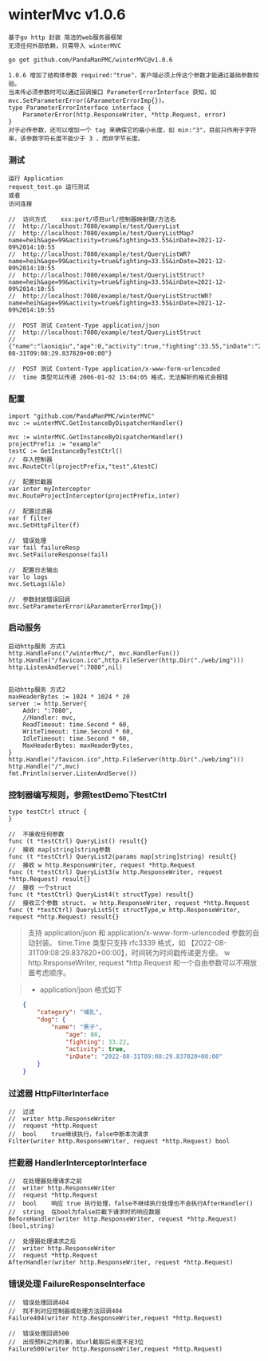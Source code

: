 # winterMvc v1.0.6
    基于go http 封装 简洁的web服务器框架
    无须任何外部依赖，只需导入 winterMVC    

    go get github.com/PandaManPMC/winterMVC@v1.0.6

    1.0.6 增加了结构体参数 required:"true"，客户端必须上传这个参数才能通过基础参数校验。
    当未传必须参数时可以通过回调接口 ParameterErrorInterface 获知，如 mvc.SetParameterError(&ParameterErrorImp{})。
    type ParameterErrorInterface interface {
        ParameterError(http.ResponseWriter, *http.Request, error)
    }
    对于必传参数，还可以增加一个 tag 来确保它的最小长度，如 min:"3"，目前只作用于字符串，该参数字符长度不能少于 3 ，而非字节长度。

### 测试
    
    运行 Application
    request_test.go 运行测试
    或者
    访问连接
    
    //	访问方式	xxx:port/项目url/控制器映射键/方法名
    //	http://localhost:7080/example/test/QueryList
    //	http://localhost:7080/example/test/QueryListMap?name=heih&age=99&activity=true&fighting=33.55&inDate=2021-12-09%2014:10:55
    //	http://localhost:7080/example/test/QueryListWR?name=heih&age=99&activity=true&fighting=33.55&inDate=2021-12-09%2014:10:55
    //	http://localhost:7080/example/test/QueryListStruct?name=heih&age=99&activity=true&fighting=33.55&inDate=2021-12-09%2014:10:55
    //	http://localhost:7080/example/test/QueryListStructWR?name=heih&age=99&activity=true&fighting=33.55&inDate=2021-12-09%2014:10:55

    //	POST 测试 Content-Type application/json
    //	http://localhost:7080/example/test/QueryListStruct
    //	{"name":"laoniqiu","age":0,"activity":true,"fighting":33.55,"inDate":"2022-08-31T09:08:29.837820+00:00"}
    
    //	POST 测试 Content-Type application/x-www-form-urlencoded
    //	time 类型可以传递 2006-01-02 15:04:05 格式，无法解析的格式会报错


### 配置

    import "github.com/PandaManPMC/winterMVC"
    mvc := winterMVC.GetInstanceByDispatcherHandler()

	mvc := winterMVC.GetInstanceByDispatcherHandler()
	projectPrefix := "example"
	testC := GetInstanceByTestCtrl()
	//	存入控制器
	mvc.RouteCtrl(projectPrefix,"test",&testC)

	//	配置拦截器
	var inter myInterceptor
	mvc.RouteProjectInterceptor(projectPrefix,inter)

	//	配置过滤器
	var f filter
	mvc.SetHttpFilter(f)

	//	错误处理
	var fail failureResp
	mvc.SetFailureResponse(fail)

	//  配置日志输出
	var lo logs
	mvc.SetLogs(&lo)

	//  参数封装错误回调
	mvc.SetParameterError(&ParameterErrorImp{})

### 启动服务

	启动http服务 方式1
	http.HandleFunc("/winterMvc/", mvc.HandlerFun())
	http.Handle("/favicon.ico",http.FileServer(http.Dir("./web/img")))
	http.ListenAndServe(":7080",nil)


	启动http服务 方式2
	maxHeaderBytes := 1024 * 1024 * 20
	server := http.Server{
		Addr: ":7080",
		//Handler: mvc,
		ReadTimeout: time.Second * 60,
		WriteTimeout: time.Second * 60,
		IdleTimeout: time.Second * 60,
		MaxHeaderBytes: maxHeaderBytes,
	}
	http.Handle("/favicon.ico",http.FileServer(http.Dir("./web/img")))
	http.Handle("/",mvc)
	fmt.Println(server.ListenAndServe())

### 控制器编写规则，参照testDemo下testCtrl

    type testCtrl struct {
    }

    //  不接收任何参数
    func (t *testCtrl) QueryList() result{}
    //  接收 map[string]string参数
    func (t *testCtrl) QueryList2(params map[string]string) result{}
    //  接收 w http.ResponseWriter, request *http.Request
    func (t *testCtrl) QueryList3(w http.ResponseWriter, request *http.Request) result{}
    //  接收 一个struct
    func (t *testCtrl) QueryList4(t structType) result{}
    //  接收三个参数 struct， w http.ResponseWriter, request *http.Request
    func (t *testCtrl) QueryList5(t structType,w http.ResponseWriter, request *http.Request) result{}

> 支持 application/json 和 application/x-www-form-urlencoded 参数的自动封装。
> time.Time 类型只支持 rfc3339 格式，如 【2022-08-31T09:08:29.837820+00:00】，时间转为时间戳传递更方便。
> w http.ResponseWriter, request *http.Request 和一个自由参数可以不用放置考虑顺序。

> - application/json 格式如下
```json
	{
		"category": "哺乳",
		"dog": {
			"name": "黑子",
				"age": 88,
				"fighting": 33.22,
				"activity": true,
				"inDate": "2022-08-31T09:08:29.837820+00:00"
		}
	}
```


### 过滤器 HttpFilterInterface

    //	过滤
    //	writer http.ResponseWriter
    //	request *http.Request
    //	bool	true继续执行，false中断本次请求
    Filter(writer http.ResponseWriter, request *http.Request) bool


### 拦截器 HandlerInterceptorInterface

    //	在处理器处理请求之前
    //	writer http.ResponseWriter
    //	request *http.Request
    //	bool	响应 true 执行处理，false不继续执行处理也不会执行AfterHandler()
    //	string	在bool为false拦截下请求时的响应数据
    BeforeHandler(writer http.ResponseWriter, request *http.Request) (bool,string)

    //	处理器处理请求之后
    //	writer http.ResponseWriter
    //	request *http.Request
    AfterHandler(writer http.ResponseWriter, request *http.Request)


### 错误处理 FailureResponseInterface

	//	错误处理回调404
	//	找不到对应控制器或处理方法回调404
	Failure404(writer http.ResponseWriter,request *http.Request)

	//	错误处理回调500
	//	出现预料之外的事，如url截取后长度不足3位
	Failure500(writer http.ResponseWriter,request *http.Request)










